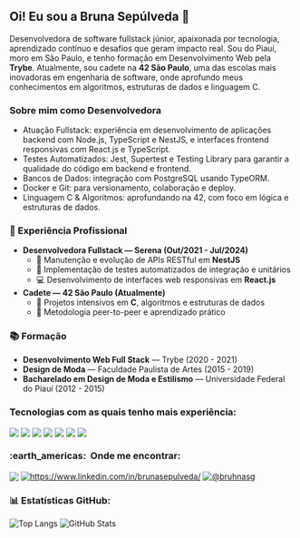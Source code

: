 <h2 align="left">Oi! Eu sou a Bruna Sepúlveda 👋</h2> 
<p align="left"> Desenvolvedora de software fullstack júnior, apaixonada por tecnologia, aprendizado contínuo e desafios que geram impacto real. Sou do Piauí, moro em São Paulo, e tenho formação em Desenvolvimento Web pela <strong>Trybe</strong>. Atualmente, sou cadete na <strong>42 São Paulo</strong>, uma das escolas mais inovadoras em engenharia de software, onde aprofundo meus conhecimentos em algoritmos, estruturas de dados e linguagem C. </p>
<h3>Sobre mim como Desenvolvedora</h3>
<ul>
  <li>Atuação Fullstack: experiência em desenvolvimento de aplicações backend com Node.js, TypeScript e NestJS, e interfaces frontend responsivas com React.js e TypeScript.</li>
  <li>Testes Automatizados: Jest, Supertest e Testing Library para garantir a qualidade do código em backend e frontend.</li>
  <li>Bancos de Dados: integração com PostgreSQL usando TypeORM.</li>
  <li>Docker e Git: para versionamento, colaboração e deploy.</li>
  <li>Linguagem C & Algoritmos: aprofundando na 42, com foco em lógica e estruturas de dados.</li>
</ul>
<h3>🚀 Experiência Profissional</h3>

<ul>
  <li><strong>Desenvolvedora Fullstack — Serena (Out/2021 - Jul/2024)</strong>
    <ul>
      <li>🔧 Manutenção e evolução de APIs RESTful em <strong>NestJS</strong></li>
      <li>🧪 Implementação de testes automatizados de integração e unitários</li>
      <li>💻 Desenvolvimento de interfaces web responsivas em <strong>React.js</strong></li>
    </ul>
  </li>
  <li><strong>Cadete — 42 São Paulo (Atualmente)</strong>
    <ul>
      <li>📐 Projetos intensivos em <strong>C</strong>, algoritmos e estruturas de dados</li>
      <li>🤝 Metodologia peer-to-peer e aprendizado prático</li>
    </ul>
  </li>
</ul>

<h3>📚 Formação</h3>
<ul>
  <li><strong>Desenvolvimento Web Full Stack</strong> — Trybe (2020 - 2021)</li>
  <li><strong>Design de Moda</strong> — Faculdade Paulista de Artes (2015 - 2019)</li>
  <li><strong>Bacharelado em Design de Moda e Estilismo</strong> — Universidade Federal do Piauí (2012 - 2015)</li>
</ul>
<h3>Tecnologias com as quais tenho mais experiência:</h3>
<p>
  <img align="center" src="https://img.shields.io/badge/JavaScript-F7DF1E?style=for-the-badge&logo=javascript&logoColor=black"/>
  <img align="center" src="https://img.shields.io/badge/Typescript-1572B6?style=for-the-badge&logo=typescript&logoColor=white"/>
  <img align="center" src="https://img.shields.io/badge/Node.js-339933?style=for-the-badge&logo=nodedotjs&logoColor=white" />
  <img align="center" src="https://img.shields.io/badge/React-20232A?style=for-the-badge&logo=react&logoColor=61DAFB"/>
  <img align="center" src="https://img.shields.io/badge/Nestjs-red?style=for-the-badge&logo=nestjs&logoColor=white"/>
  <img align="center" src="https://img.shields.io/badge/GitHub-100000?style=for-the-badge&logo=github&logoColor=white" />
  <img align="center" src="https://img.shields.io/badge/Postgresql-blue?style=for-the-badge&logo=postgresql&logoColor=white" />
</p>
<h3> :earth_americas: &nbsp;Onde me encontrar: </h3>
<a href="mailto:sepulvedabruna@gmail.com?"><img align="center" src="https://img.shields.io/badge/Gmail-D14836?style=for-the-badge&logo=gmail&logoColor=white"/></a>
<a href="https://www.linkedin.com/in/brunasepulveda/" target="blank"><img align="center" src="https://img.shields.io/badge/LinkedIn-0077B5?style=for-the-badge&logo=linkedin&logoColor=white" alt="https://www.linkedin.com/in/brunasepulveda/"/></a>
<a href="https://www.instagram.com/bruhnasg/" target="blank"><img align="center" src="https://img.shields.io/badge/Instagram-E4405F?style=for-the-badge&logo=instagram&logoColor=white" alt="@bruhnasg"/></a>
</p>
<h3>📊 Estatísticas GitHub:</h3>

<p align="left">
  <img src="https://github-readme-stats.vercel.app/api/top-langs/?username=brunasepulveda&layout=compact&theme=tokyonight" alt="Top Langs"/>
  <img src="https://github-readme-stats.vercel.app/api?username=BrunaSepulveda&show_icons=true&theme=tokyonight" alt="GitHub Stats"/>
</p>
